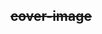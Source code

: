 ## ~~cover-image~~

<!-- UTSCOMJSON.cover-image.description -->

<!-- UTSCOMJSON.cover-image.compatibility -->

<!-- UTSCOMJSON.cover-image.attribute -->

<!-- UTSCOMJSON.cover-image.event -->

<!-- UTSCOMJSON.cover-image.component_type -->

<!-- UTSCOMJSON.cover-image.children -->

<!-- UTSCOMJSON.cover-image.example -->

<!-- UTSCOMJSON.cover-image.reference -->
